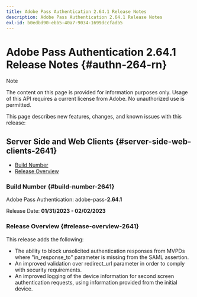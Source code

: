 ```yaml
---
title: Adobe Pass Authentication 2.64.1 Release Notes
description: Adobe Pass Authentication 2.64.1 Release Notes
exl-id: b0edbd90-ebb5-40a7-9034-1699dccfadb5
---
```

# Adobe Pass Authentication 2.64.1 Release Notes {#authn-264-rn}

>[!NOTE]
>
>The content on this page is provided for information purposes only. Usage of this API requires a current license from Adobe. No unauthorized use is permitted.

This page describes new features, changes, and known issues with this release:

## Server Side and Web Clients {#server-side-web-clients-2641}

* [Build Number](#build-number-2641)
* [Release Overview](#release-overview-2641)

### Build Number {#build-number-2641}

Adobe Pass Authentication: adobe-pass-**2.64.1**

Release Date: **01/31/2023 - 02/02/2023** 

### Release Overview {#release-overview-2641}

This release adds the following:

* The ability to block unsolicited authentication responses from MVPDs where "in_response_to" parameter is missing from the SAML assertion.
* An improved validation over redirect_url parameter in order to comply with security requirements.
* An improved logging of the device information for second screen authentication requests, using information provided from the initial device.
